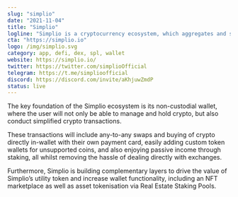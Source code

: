 ```yaml
---
slug: "simplio"
date: "2021-11-04"
title: "Simplio"
logline: "Simplio is a cryptocurrency ecosystem, which aggregates and simplifies the services necessary to manage, hold, swap, buy and sell any digital asset in one user-focused and easy to use platform."
cta: "https://simplio.io"
logo: /img/simplio.svg
category: app, defi, dex, spl, wallet
website: https://simplio.io/
twitter: https://twitter.com/simplioOfficial
telegram: https://t.me/simplioofficial
discord: https://discord.com/invite/aKhjuwZmdP
status: live
---
```


The key foundation of the Simplio ecosystem is its non-custodial wallet, where the user will not only be able to manage and hold crypto, but also conduct simplified crypto transactions.

These transactions will include any-to-any swaps and buying of crypto directly in-wallet with their own payment card, easily adding custom token wallets for unsupported coins, and also enjoying passive income through staking, all whilst removing the hassle of dealing directly with exchanges.

Furthermore, Simplio is building complementary layers to drive the value of Simplio’s utility token and increase wallet functionality, including an NFT marketplace as well as asset tokenisation via Real Estate Staking Pools.